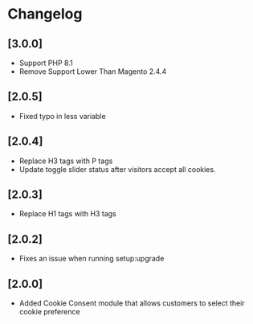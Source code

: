# Changelog

## [3.0.0]
* Support PHP 8.1
* Remove Support Lower Than Magento 2.4.4

## [2.0.5]
* Fixed typo in less variable

## [2.0.4]
* Replace H3 tags with P tags
* Update toggle slider status after visitors accept all cookies.

## [2.0.3]
* Replace H1 tags with H3 tags

## [2.0.2]
* Fixes an issue when running setup:upgrade

## [2.0.0]
* Added Cookie Consent module that allows customers to select their cookie preference
